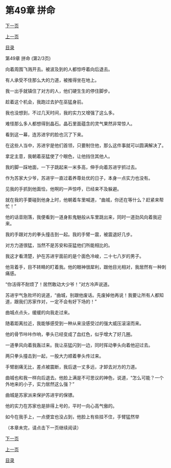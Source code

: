 <h1>第49章    拼命</h1>
            <div><p><a href="./146_%E7%AC%AC49%E7%AB%A0_%E6%8B%BC%E5%91%BD.md">下一页</a></p><p><a href="./144_%E7%AC%AC49%E7%AB%A0_%E6%8B%BC%E5%91%BD.md">上一页</a></p><p><a href="../">目录</a></p></div>
            <div><p>第49章    拼命 (第2/3页)</p><p>向着周围飞溅开去。被波及到的人都惊呼着向后退去。</p><p>有人承受不住那么大的力道，被推得坐在地上。</p><p>我一出手就镇住了对方的人，他们硬生生的停住脚步。</p><p>趁着这个机会，我跑过去护在巫猛身前。</p><p>我也没想到，不过几天时间，我的实力又增强了这么多。</p><p>难怪那么多人都想得到晶石。晶石里面蕴含的灵气果然非常惊人。</p><p>看到这一幕，连苏进宇的脸也沉了下来。</p><p>在这些人当中，苏进宇是他们首领，只要制住他，那么这件事就可以圆满解决了。</p><p>拿定主意，我朝着巫猛使了个眼色，让他挡住其他人。</p><p>我的脚一踩地面，一下子跳起来一米多高，伸手向着苏进宇抓过去。</p><p>作为苏家大少爷，苏进宇一直过着养尊处优的日子，本身一点实力也没有。</p><p>见我的手抓到他面恰，他啊的一声惊呼，已经来不及躲避。</p><p>就在我的手要碰到他身上时，他朝着车里喊道，“曲城，你还在等什么？赶紧来帮忙！”</p><p>他的话音刚落，我便看到一道身影鬼魅般从车里跳出来，同时一道劲风向着我迎来。</p><p>我的手跟对方的拳头撞击到一起。我的手臂一震，被震退好几步。</p><p>对方力道很猛，当然不是苏安和巫猛他们所能相比的。</p><p>我这才看清楚，护在苏进宇面前的是个面色冷峻，二十七八岁的男子。</p><p>他背着手，目不转睛的盯着我。他的眼神很犀利，跟他目光相对，我居然有一种刺痛感。</p><p>“你活得不耐烦了！居然敢动大少爷！”对方冷声说道。</p><p>苏进宇气急败坏的说道，“曲城，别跟他废话。先废掉他再说！我要让所有人都知道，跟我们苏家作对，一定不会有好下场的！”</p><p>曲城点点头，缓缓的向我走过来。</p><p>随着距离拉近，我能够感受到一种从来没感受过的强大威压滚滚而来。</p><p>他的骨节咔咔作响，拳头已经变成了血红色，似乎增大了好几圈。</p><p>一道拳风向着我轰过来。我让巫猛闪到一边，同时挥动拳头向着他迎过去。</p><p>两只拳头撞击到一起，一股大力顺着拳头传过来。</p><p>手臂剧痛无比，差点被震断，我后退一丈多远，才卸去对方的力道。</p><p>曲城也和我一样向后退去。他脸上满是不可思议的神色，说道，“怎么可能？一个外地来的小子，实力居然这么强？”</p><p>曲城是苏家派来保护苏进宇的保镖。</p><p>他的实力在苏家也是排得上号的，平时一向心高气傲的。</p><p>如今在我手上，一点便宜也没占到，他脸上有些挂不住，手臂猛然举</p><p>（本章未完，请点击下一页继续阅读）</p></div>
            <div><p><a href="./146_%E7%AC%AC49%E7%AB%A0_%E6%8B%BC%E5%91%BD.md">下一页</a></p><p><a href="./144_%E7%AC%AC49%E7%AB%A0_%E6%8B%BC%E5%91%BD.md">上一页</a></p><p><a href="../">目录</a></p></div>